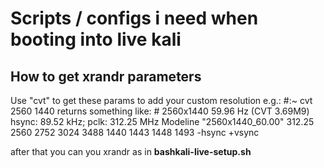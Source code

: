 # Scripts / configs i need when booting into live kali

## How to get xrandr parameters
Use "cvt" to get these params to add your custom resolution
e.g.: 
\#:~ cvt 2560 1440
returns something like: 
\# 2560x1440 59.96 Hz (CVT 3.69M9) hsync: 89.52 kHz; pclk: 312.25 MHz
Modeline "2560x1440_60.00"  312.25  2560 2752 3024 3488  1440 1443 1448 1493 -hsync +vsync

after that you can you xrandr as in **bashkali-live-setup.sh**

